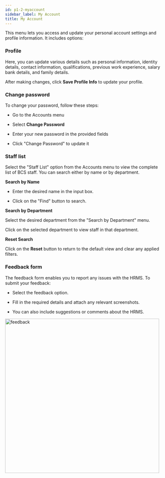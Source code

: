 ```yaml
---
id: p1-2-myaccount
sidebar_label: My Account
title: My Account
---
```


This menu lets you access and update your personal account settings and profile information. It includes options: 

### Profile 

Here, you can update various details such as personal information, identity details, contact information, qualifications, previous work experience, salary bank details, and family details.  

After making changes, click **Save Profile Info** to update your profile. 

### Change password 

To change your password, follow these steps: 

- Go to the Accounts menu

- Select **Change Password**

- Enter your new password in the provided fields

- Click "Change Password" to update it

### Staff list 

Select the "Staff List" option from the Accounts menu to view the complete list of 	BCS staff. You can search either by name or by department. 

**Search by Name** 

- Enter the desired name in the input box. 

- Click on the "Find" button to search. 

**Search by Department**

Select the desired department from the "Search by Department" menu. 

Click on the selected department to view staff in that department. 

**Reset Search**

Click on the **Reset** button to return to the default view and clear any applied filters. 

### Feedback form

The feedback form enables you to report any issues with the HRMS. To submit your feedback: 

- Select the feedback option. 

- Fill in the required details and attach any relevant screenshots. 

- You can also include suggestions or comments about the HRMS. 

<img src="/img/workflow/feedback.jpg"  width="500px" alt="feedback"/>

 